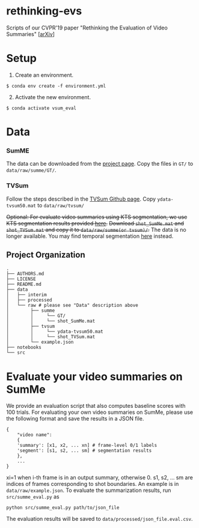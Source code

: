 rethinking-evs
==============================

Scripts of our CVPR'19 paper "Rethinking the Evaluation of Video Summaries" [[arXiv](https://arxiv.org/abs/1903.11328)]

# Setup
1. Create an environment.

`
$ conda env create -f environment.yml
`

2. Activate the new environment.

`
$ conda activate vsum_eval
`

# Data

### SumME
The data can be downloaded from the [project page](https://gyglim.github.io/me/vsum/index.html).
Copy the files in `GT/` to `data/raw/summe/GT/`.

### TVSum
Follow the steps described in the [TVSum Github page](https://github.com/yalesong/tvsum).
Copy `ydata-tvsum50.mat` to `data/raw/tvsum/`

~~Optional: For evaluate video summaries using KTS segmentation, we use KTS segmentation results provided [here](https://github.com/kezhang-cs/Video-Summarization-with-LSTM).~~
~~Download `shot_SumMe.mat` and `shot_TVSum.mat` and copy it to `data/raw/summe(or tvsum)/`.~~
The data is no longer available. You may find temporal segmentation [here](https://github.com/e-apostolidis/PoR-Summarization-Measure) instead.

Project Organization
--------------------

    .
    ├── AUTHORS.md
    ├── LICENSE
    ├── README.md
    ├── data
    │   ├── interim
    │   ├── processed
    │   └── raw # please see "Data" description above
    │        ├── summe
    │        │     └── GT/ 
    │        │     └── shot_SumMe.mat
    │        ├── tvsum
    │        │     └── ydata-tvsum50.mat
    │        │     └── shot_TVSum.mat
    │        └── example.json
    ├── notebooks
    └── src

# Evaluate your video summaries on SumMe
We provide an evaluation script that also computes baseline scores with 100 trials.
For evaluating your own video summaries on SumMe, please use the following format and save the results in a JSON file.

```
{
    "video name":
    {
    'summary': [x1, x2, ... xn] # frame-level 0/1 labels
    'segment': [s1, s2, ... sm] # segmentation results
    },
    ...
}
```

xi=1 when i-th frame is in an output summary, otherwise 0.
s1, s2, ... sm are indices of frames corresponding to shot boundaries.
An example is in `data/raw/example.json`.
To evaluate the summarization results, run `src/summe_eval.py` as

```
python src/summe_eval.py path/to/json_file
```

The evaluation results will be saved to `data/processed/json_file.eval.csv`.
